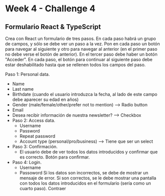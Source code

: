 # Week 4 - Challenge 4

## Formulario React & TypeScript

Crea con React un formulario de tres pasos. En cada paso habrá un grupo de campos, y sólo se debe ver un paso a la vez. Pon en cada paso un botón para navegar al siguiente y otro para navegar al anterior (en el primer paso no debe verse el botón de anterior). En el tercer paso debe haber un botón "Acceder".
En cada paso, el botón para continuar al siguiente paso debe estar deshabilitado hasta que se rellenen todos los campos del paso.

Paso 1: Personal data.

- Name
- Last name
- Birthdate (cuando el usuario introduzca la fecha, al lado de este campo debe aparecer su edad en años)
- Gender (male/female/other/prefer not to mention) --> Radio button
- Email
- Desea recibir información de nuestra newsletter? --> Checkbox
- Paso 2: Access data.
  - Username
  - Password
  - Repeat password
  - Account type (personal/pro/business) --> Tiene que ser un select
- Paso 3: Confirmación.
  - El usuario debe de ver todos los datos introducidos y confirmar que es correcto. Botón para confirmar.
- Paso 4: Login.
  - Username
  - Passoword
    Si los datos son incorrectos, se debe de mostrar un mensaje de error.
    Si son correctos, se le debe mostrar una pantalla con todos los datos introducidos en el formulario (sería como un cuarto paso).
    Contraer
